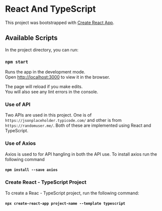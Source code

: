 # React And TypeScript

This project was bootstrapped with [Create React App](https://github.com/facebook/create-react-app).

## Available Scripts

In the project directory, you can run:

### `npm start`

Runs the app in the development mode.\
Open [http://localhost:3000](http://localhost:3000) to view it in the browser.

The page will reload if you make edits.\
You will also see any lint errors in the console.

### Use of API

Two APIs are used in this project. One is of `https://jsonplaceholder.typicode.com/` and other is from `https://randomuser.me/`.
Both of these are implemented using React and TypeScript.

### Use of Axios
Axios is used to for API hangling in both the API use.
To install axios run the following command
#### `npm install --save axios`

### Create React - TypeScript Project
To create a Reac - TypeScript project, run the following command: 
#### `npx create-react-app project-name --template typescript`

